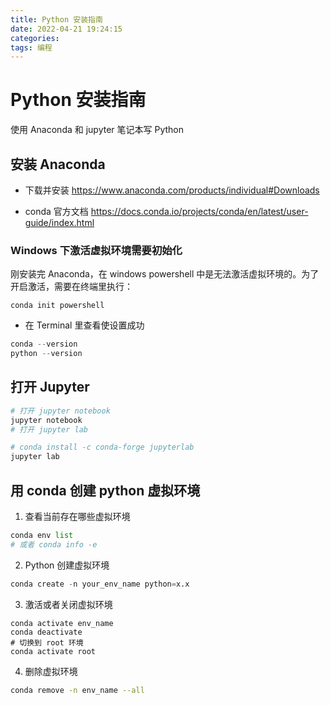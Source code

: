 ```yaml
---
title: Python 安装指南
date: 2022-04-21 19:24:15
categories:
tags: 编程
---
```


# Python 安装指南
使用 Anaconda  和 jupyter 笔记本写 Python

## 安装 Anaconda 
- 下载并安装
https://www.anaconda.com/products/individual#Downloads

- conda 官方文档
https://docs.conda.io/projects/conda/en/latest/user-guide/index.html


### Windows 下激活虚拟环境需要初始化
刚安装完 Anaconda，在 windows powershell 中是无法激活虚拟环境的。为了开启激活，需要在终端里执行：
```
conda init powershell
```

- 在 Terminal 里查看使设置成功
```python
conda --version
python --version
```

## 打开 Jupyter
```python
# 打开 jupyter notebook
jupyter notebook
# 打开 jupyter lab

# conda install -c conda-forge jupyterlab
jupyter lab
```

## 用 conda 创建 python 虚拟环境
1. 查看当前存在哪些虚拟环境
```python
conda env list
# 或者 conda info -e
```
2. Python 创建虚拟环境
```python
conda create -n your_env_name python=x.x
```
3. 激活或者关闭虚拟环境
```shell
conda activate env_name
conda deactivate
# 切换到 root 环境
conda activate root
```
4. 删除虚拟环境
```bash
conda remove -n env_name --all
```

